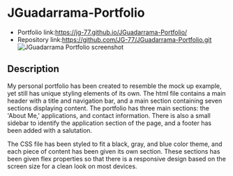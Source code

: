 # JGuadarrama-Portfolio
* Portfolio link:https://jg-77.github.io/JGuadarrama-Portfolio/
* Repository link:https://github.com/JG-77/JGuadarrama-Portfolio.git 
![JGuadarrama Portfolio screenshot](https://user-images.githubusercontent.com/76461629/111920131-9495f280-8a4a-11eb-82a3-d7d45d625650.png)

## Description
My personal portfolio has been created to resemble the mock up example, yet still has unique styling elements of its own. The html file contains a main header with a title and navigation bar, and a main section containing seven sections displaying content. The portfolio has three main sections: the 'About Me,' applications, and contact information. There is also a small sidebar to identify the application section of the page, and a footer has been added with a salutation.

The CSS file has been styled to fit a black, gray, and blue color theme, and each piece of content has been given its own section. These sections has been given flex properties so that there is a responsive design based on the screen size for a clean look on most devices.
